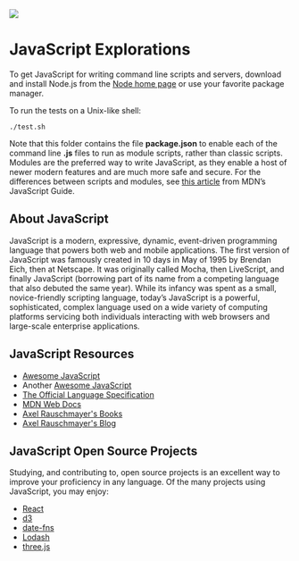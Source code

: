 <img src="https://raw.githubusercontent.com/rtoal/ple/main/docs/resources/javascript-logo-64.png">

# JavaScript Explorations

To get JavaScript for writing command line scripts and servers, download and install Node.js from the [Node home page](https://nodejs.org) or use your favorite package manager.

To run the tests on a Unix-like shell:

```
./test.sh
```

Note that this folder contains the file **package.json** to enable each of the command line **.js** files to run as module scripts, rather than classic scripts. Modules are the preferred way to write JavaScript, as they enable a host of newer modern features and are much more safe and secure. For the differences between scripts and modules, see [this article](https://developer.mozilla.org/en-US/docs/Web/JavaScript/Guide/Modules) from MDN’s JavaScript Guide.

## About JavaScript

JavaScript is a modern, expressive, dynamic, event-driven programming language that powers both web and mobile applications. The first version of JavaScript was famously created in 10 days in May of 1995 by Brendan Eich, then at Netscape. It was originally called Mocha, then LiveScript, and finally JavaScript (borrowing part of its name from a competing language that also debuted the same year). While its infancy was spent as a small, novice-friendly scripting language, today’s JavaScript is a powerful, sophisticated, complex language used on a wide variety of computing platforms servicing both individuals interacting with web browsers and large-scale enterprise applications.

## JavaScript Resources

- [Awesome JavaScript](https://github.com/sorrycc/awesome-javascript)
- Another [Awesome JavaScript](https://js.libhunt.com/)
- [The Official Language Specification](https://www.ecma-international.org/publications-and-standards/standards/ecma-262/)
- [MDN Web Docs](https://developer.mozilla.org/en-US/docs/Web)
- [Axel Rauschmayer's Books](https://exploringjs.com/)
- [Axel Rauschmayer's Blog](http://www.2ality.com/)

## JavaScript Open Source Projects

Studying, and contributing to, open source projects is an excellent way to improve your proficiency in any language. Of the many projects using JavaScript, you may enjoy:

- [React](https://github.com/facebook/react)
- [d3](https://github.com/mbostock/d3)
- [date-fns](https://github.com/date-fns/date-fns)
- [Lodash](https://github.com/lodash/lodash)
- [three.js](https://github.com/mrdoob/three.js)

